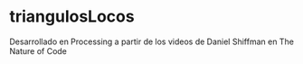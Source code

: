 # triangulosLocos
Desarrollado en Processing a partir de los videos de Daniel Shiffman en The Nature of Code
